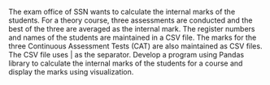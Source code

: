 The exam office of SSN wants to calculate the internal marks of the students. 
For a theory course, three assessments are conducted and the best of the three are averaged as the internal mark. 
The register numbers and names of the students are maintained in a CSV file. 
The marks for the three Continuous Assessment Tests (CAT) are also maintained as CSV files. 
The CSV file uses | as the separator. 
Develop a program using Pandas library to calculate the internal marks of the students for a course and display the marks using visualization.
